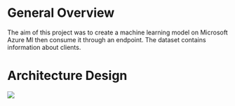 # General Overview
The aim of this project was to create a machine learning model on Microsoft Azure Ml then consume it through an endpoint. 
The dataset contains information about clients. 

# Architecture Design
<img src="/home/kevin/Documents/2nd Project/Operationalizing-Machine-Learning-using-Azure-Pipelines/images/00-Architecture.png">


